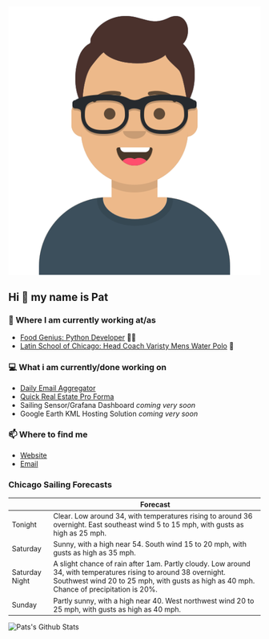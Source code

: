 [![Social banner for p-j-falconer](https://raw.githubusercontent.com/P-J-FALCONER/P-J-FALCONER/master/assets/avataaars.svg)](https://patfalconer.com/)
## Hi :wave: my name is Pat

### 💼 Where I am currently working at/as
- [Food Genius: Python Developer](https://getfoodgenius.com/) 🍔🐍
- [Latin School of Chicago: Head Coach Varisty Mens Water Polo](https://www.latinschool.org/) 🤽


### 💻 What i am currently/done working on
 - [Daily Email Aggregator](https://github.com/P-J-FALCONER/dott_daily_mail)
 - [Quick Real Estate Pro Forma](https://github.com/P-J-FALCONER/henry)
 - Sailing Sensor/Grafana Dashboard *coming very soon*
 - Google Earth KML Hosting Solution *coming very soon*

### 📫 Where to find me
 - [Website](https://patfalconer.com/)
 - [Email](mailto:patrick.j.falconer@gmail.com)


### Chicago Sailing Forecasts
|   | Forecast  |
|---|---|
| Tonight | Clear. Low around 34, with temperatures rising to around 36 overnight. East southeast wind 5 to 15 mph, with gusts as high as 25 mph. |
| Saturday | Sunny, with a high near 54. South wind 15 to 20 mph, with gusts as high as 35 mph. |
| Saturday Night | A slight chance of rain after 1am. Partly cloudy. Low around 34, with temperatures rising to around 38 overnight. Southwest wind 20 to 25 mph, with gusts as high as 40 mph. Chance of precipitation is 20%. |
| Sunday | Partly sunny, with a high near 40. West northwest wind 20 to 25 mph, with gusts as high as 40 mph. |

![Pats's Github Stats](https://github-readme-stats.vercel.app/api?username=p-j-falconer&show_icons=true&theme=radical)
